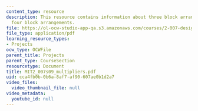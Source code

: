 ```yaml
---
content_type: resource
description: This resource contains information about three block arrangements and
  four block arrangements.
file: https://ol-ocw-studio-app-qa.s3.amazonaws.com/courses/2-007-design-and-manufacturing-i-spring-2009/cca4fb0b0b6a8af7af90607ae0b1d2a7_MIT2_007s09_multipliers.pdf
file_type: application/pdf
learning_resource_types:
- Projects
ocw_type: OCWFile
parent_title: Projects
parent_type: CourseSection
resourcetype: Document
title: MIT2_007s09_multipliers.pdf
uid: cca4fb0b-0b6a-8af7-af90-607ae0b1d2a7
video_files:
  video_thumbnail_file: null
video_metadata:
  youtube_id: null
---
```

